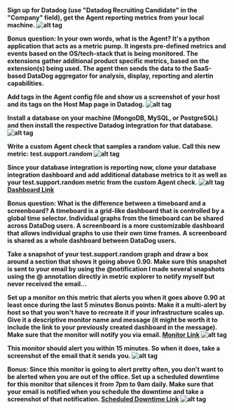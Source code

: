 <b>Sign up for Datadog (use "Datadog Recruiting Candidate" in the "Company" field), get the Agent reporting metrics from your local machine.<b>
  ![alt tag](localMachineMetrics.png)

<b>Bonus question: In your own words, what is the Agent?<b>
  It's a python application that acts as a metric pump. It ingests pre-defined metrics and events based on the OS/tech-stack that is being monitored. The extensions gather additional product specific metrics, based on the extension(s) being used. The agent then sends the data to the SaaS-based DataDog aggregator for analysis, display, reporting and alertin capabilities.

<b>Add tags in the Agent config file and show us a screenshot of your host and its tags on the Host Map page in Datadog.<b>
  ![alt tag](localMachine.hostTags.png)

<b>Install a database on your machine (MongoDB, MySQL, or PostgreSQL) and then install the respective Datadog integration for that database.<b>
  ![alt tag](mongoIntegration.png)

<b>Write a custom Agent check that samples a random value. Call this new metric: test.support.random<b>
  ![alt tag](agentCheck.verify.png)

<b>Since your database integration is reporting now, clone your database integration dashboard and add additional database metrics to it as well as your test.support.random metric from the custom Agent check.<b>
  ![alt tag](mongoDashboard.png)
  [Dashboard Link](https://app.datadoghq.com/screen/168175/mongodb-w-agentcheck)

<b>Bonus question: What is the difference between a timeboard and a screenboard?<b>
  A timeboard is a grid-like dashboard that is controlled by a global time selector. Individual graphs from the timeboard can be shared across DataDog users.
  A screenboard is a more customizable dashboard that allows individual graphs to use their own time frames. A screenboard is shared as a whole dashboard between DataDog users.

<b>Take a snapshot of your test.support.random graph and draw a box around a section that shows it going above 0.90. Make sure this snapshot is sent to your email by using the @notification<b>
  I made several snapshots using the @ annotation directly in metric explorer to notify myself but never received the email...

<b>Set up a monitor on this metric that alerts you when it goes above 0.90 at least once during the last 5 minutes
Bonus points: Make it a multi-alert by host so that you won't have to recreate it if your infrastructure scales up.
Give it a descriptive monitor name and message (it might be worth it to include the link to your previously created dashboard in the message). Make sure that the monitor will notify you via email.<b>
  [Monitor Link](https://app.datadoghq.com/monitors#1765053?group=triggered&live=4h)
  ![alt tag](AgentCheckAlert.png)

<b>This monitor should alert you within 15 minutes. So when it does, take a screenshot of the email that it sends you.<b>
  ![alt tag](agentCheckEmailAlert.png)

<b>Bonus: Since this monitor is going to alert pretty often, you don't want to be alerted when you are out of the office. Set up a scheduled downtime for this monitor that silences it from 7pm to 9am daily. Make sure that your email is notified when you schedule the downtime and take a screenshot of that notification.<b>
  [Scheduled Downtime Link](https://app.datadoghq.com/monitors#downtime?id=217559933)
  ![alt tag](agentCheckAlertDowntime.png)

